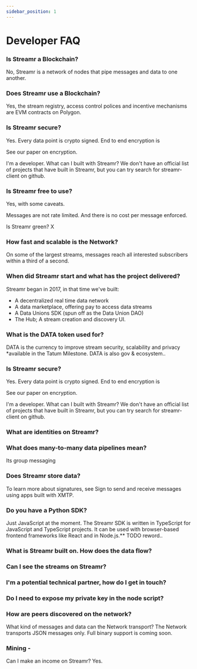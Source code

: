 ```yaml
---
sidebar_position: 1
---
```


# Developer FAQ

### Is Streamr a Blockchain?

No, Streamr is a network of nodes that pipe messages and data to one another.

### Does Streamr use a Blockchain?

Yes, the stream registry, access control polices and incentive mechanisms are EVM contracts on Polygon.

### Is Streamr secure?

Yes. Every data point is crypto signed. End to end encryption is

See our paper on encryption.

I'm a developer. What can I built with Streamr?
We don't have an official list of projects that have built in Streamr, but you can try search for streamr-client on github.

### Is Streamr free to use?

Yes, with some caveats.

Messages are not rate limited. And there is no cost per message enforced.

Is Streamr green?
X

### How fast and scalable is the Network?

On some of the largest streams, messages reach all interested subscribers within a third of a second.

### When did Streamr start and what has the project delivered?

Streamr began in 2017, in that time we've built:

- A decentralized real time data network
- A data marketplace, offering pay to access data streams
- A Data Unions SDK (spun off as the Data Union DAO)
- The Hub; A stream creation and discovery UI.

### What is the DATA token used for?

DATA is the currency to improve stream security, scalability and privacy \*available in the Tatum Milestone. DATA is also gov & ecosystem..

### Is Streamr secure?

Yes. Every data point is crypto signed. End to end encryption is

See our paper on encryption.

I'm a developer. What can I built with Streamr?
We don't have an official list of projects that have built in Streamr, but you can try search for streamr-client on github.

### What are identities on Streamr?

### What does many-to-many data pipelines mean?

Its group messaging

### Does Streamr store data?

To learn more about signatures, see Sign to send and receive messages using apps built with XMTP.

### Do you have a Python SDK?

Just JavaScript at the moment.
The Streamr SDK is written in TypeScript for JavaScript and TypeScript projects. It can be used with browser-based frontend frameworks like React and in Node.js.\*\* TODO reword..

### What is Streamr built on. How does the data flow?

### Can I see the streams on Streamr?

### I'm a potential technical partner, how do I get in touch?

### Do I need to expose my private key in the node script?

### How are peers discovered on the network?

What kind of messages and data can the Network transport?
The Network transports JSON messages only. Full binary support is coming soon.

### Mining -

Can I make an income on Streamr? Yes.
